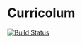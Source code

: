 # Curricolum
[![Build Status](https://travis-ci.org/frilli31/Curricolum.svg?branch=master)](https://travis-ci.org/frilli31/Curricolum)
